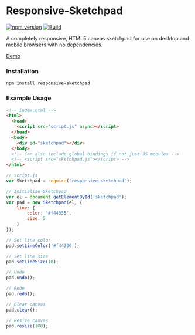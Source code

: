 # Responsive-Sketchpad

[![npm version](https://img.shields.io/npm/v/responsive-sketchpad)](https://www.npmjs.com/package/responsive-sketchpad)
[![Build](https://github.com/tsand/responsive-sketchpad/workflows/Build/badge.svg)](https://github.com/tsand/responsive-sketchpad/actions)

A completely responsive, HTML5 canvas sketchpad for use on desktop and mobile browsers with no dependencies.

[Demo](https://tsand.github.io/responsive-sketchpad/)

### Installation

`npm install responsive-sketchpad`

### Example Usage

```html
<!-- index.html -->
<html>
  <head>
    <script src="script.js" async></script>
  </head>
  <body>
    <div id="sketchpad"></div>
  </body>
  <!-- Can also include global bindings if not just JS modules -->
  <!-- <script src="sketchpad.js"></script> -->
</html>
```

```js
// script.js
var Sketchpad = require('responsive-sketchpad');

// Initialize Sketchpad
var el = document.getElementById('sketchpad');
var pad = new Sketchpad(el, {
    line: {
        color: '#f44335',
        size: 5
    }
});

// Set line color
pad.setLineColor('#f44336');

// Set line size
pad.setLineSize(10);

// Undo
pad.undo();

// Redo
pad.redo();

// Clear canvas
pad.clear();

// Resize canvas
pad.resize(100);
```
